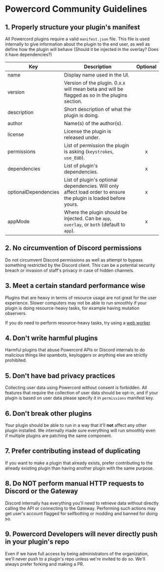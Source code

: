 # Powercord Community Guidelines

## 1. Properly structure your plugin's manifest

All Powercord plugins require a valid `manifest.json` file.
This file is used internally to give information about the plugin to the end user, as well as define how the plugin
will behave (Should it be injected in the overlay? Does it have dependencies?)

| Key                  | Description                                                                                                     | Optional |
|----------------------|-----------------------------------------------------------------------------------------------------------------|:----------:|
| name                 | Display name used in the UI.                                                                                     |          |
| version              | Version of the plugin. 0.x.x will mean beta and will be flagged as so in the plugins section.                                 |          |
| description          | Short description of what the plugin is doing.                                                                   |          |
| author               | Name(s) of the author(s).                                                                                        |          |
| license              | License the plugin is released under.                                                                                     |          |
| permissions          | List of permission the plugin is asking (`keystrokes`, `use_EUD`).                                               | x        |
| dependencies         | List of plugin's dependencies.                                                                                | x        |
| optionalDependencies | List of plugin's optional dependencies. Will only affect load order to ensure the plugin is loaded before yours. | x        |
| appMode              | Where the plugin should be injected. Can be `app`, `overlay`, or `both` (default to `app`).                      | x        |

## 2. No circumvention of Discord permissions

Do not circumvent Discord permissions as well as attempt to bypass something restricted by the Discord client. This can be a potential security breach or invasion of staff's privacy in case of hidden channels.

## 3. Meet a certain standard performance wise

Plugins that are heavy in terms of resource usage are not great for the user experience. Slower computers may not
be able to run smoothly if your plugin is doing resource-heavy tasks, for example having mutation observers.

If you do need to perform resource-heavy tasks, try using a [web worker](https://developer.mozilla.org/en-US/docs/Web/API/Web_Workers_API/Using_web_workers)

## 4. Don't write harmful plugins

Harmful plugins that abuse Powercord APIs or Discord internals to do malicious things like spambots, keyloggers
or anything else are strictly prohibited.

## 5. Don't have bad privacy practices

Collecting user data using Powercord without consent is forbidden. All features that require the collection of user data
should be opt-in, and if your plugin is based on user data please specify it in `permissions` manifest key.

## 6. Don't break other plugins

Your plugin should be able to run in a way that it'll **not** affect any other plugin installed. We internally made
sure everything will run smoothly even if multiple plugins are patching the same component.

## 7. Prefer contributing instead of duplicating

If you want to make a plugin that already exists, prefer contributing to the already existing plugin than having another
plugin with the same purpose.

## 8. Do **NOT** perform manual HTTP requests to Discord or the Gateway

Discord internally has everything you'll need to retrieve data without directly calling the API or connecting to the
Gateway. Performing such actions may get user's account flagged for selfbotting or modding and banned for doing so.

## 9. Powercord Developers will never directly push in your plugin's repo

Even if we have full access by being administrators of the organization, we'll never push to a plugin's repo unless
we're invited to do so. We'll always prefer forking and making a PR.
